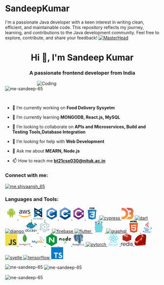 # SandeepKumar
I'm a passionate Java developer with a keen interest in writing clean, efficient, and maintainable code. This repository reflects my journey, learning, and contributions to the Java development community.  Feel free to explore, contribute, and share your feedback!
[![MasterHead](https://www.google.com/search?q=banner+coding+gif&sca_esv=5e149bf8f06c5a40&rlz=1C1CHBD_enIN987IN987&udm=2&biw=1280&bih=551&sxsrf=ADLYWIK_OyqmSepyNdYp0CByI9X1jnE8vA%3A1733508292188&ei=xDxTZ4iSC7GbseMPssChkAk&oq=banner+&gs_lp=EgNpbWciB2Jhbm5lciAqAggBMgoQABiABBhDGIoFMgoQABiABBhDGIoFMgoQABiABBhDGIoFMg0QABiABBixAxhDGIoFMgoQABiABBhDGIoFMgoQABiABBhDGIoFMg0QABiABBixAxhDGIoFMgoQABiABBhDGIoFMggQABiABBixAzIIEAAYgAQYsQNIyjlQAFigInACeACQAQCYAdwBoAHjCKoBBTAuNy4xuAEByAEA-AEBmAIKoAK6CagCCsICBxAjGCcY6gLCAgQQIxgnwgILEAAYgAQYsQMYgwHCAgUQABiABJgDHZIHBTIuNy4xoAfrLQ&sclient=img#vhid=-v1Tej0PT0LayM&vssid=mosaic)](https://github.com/me-Sandeep-65)
<h1 align="center">Hi 👋, I'm Sandeep Kumar</h1>
<h3 align="center">A passionate frontend developer from India</h3>
<img align="right" alt="Coding" width="400" src="https://www.google.com/search?sca_esv=5e149bf8f06c5a40&rlz=1C1CHBD_enIN987IN987&sxsrf=ADLYWIKFlZgycFGbbe07UeHVHJBCmAJ4hw:1733508287365&q=animated+coding+gif&udm=2&fbs=AEQNm0Aa4sjWe7Rqy32pFwRj0UkWd8nbOJfsBGGB5IQQO6L3J603JUkR9Y5suk8yuy50qOa0K08TrPholP8ECM8ELoq5GeRrUvU44UjKtPgUX-2DV1UQVKIioKq9YP8hjr2s4XGUs7BYUWgrA1zGzjnSuLz0Rv9SOxJBYa2HuYoyuz0gUJ8I_0DE-GtDv_SDOIZzgEUF8lIMmGKJCeFzaPcqEnsoKlWNMQ&sa=X&sqi=2&ved=2ahUKEwi337vN3ZOKAxWrZWwGHYu4KD8QtKgLegQIGRAB&biw=1280&bih=551&dpr=1.5#vhid=hmt8TbwGfq05jM&vssid=mosaic">
<p align="left"> <img src="https://komarev.com/ghpvc/?username=me-sandeep-65&label=Profile%20views&color=0e75b6&style=flat" alt="me-sandeep-65" /> </p>

<p align="left"> <a href="https://twitter.com/" target="blank"><img src="https://img.shields.io/twitter/follow/?logo=twitter&style=for-the-badge" alt="" /></a> </p>

- 🔭 I’m currently working on **Food Delivery Sysyetm**

- 🌱 I’m currently learning **MONGODB, React.js, MySQL**

- 👯 I’m looking to collaborate on **APIs and Microservices, Build and Testing Tools,Database Integration**

- 🤝 I’m looking for help with **Web Development**

- 💬 Ask me about **MEARN, Node.js**

- 📫 How to reach me **bt21cse030@nituk.ac.in**

<h3 align="left">Connect with me:</h3>
<p align="left">
<a href="https://instagram.com/me.shivaansh_65" target="blank"><img align="center" src="https://raw.githubusercontent.com/rahuldkjain/github-profile-readme-generator/master/src/images/icons/Social/instagram.svg" alt="me.shivaansh_65" height="30" width="40" /></a>
</p>

<h3 align="left">Languages and Tools:</h3>
<p align="left"> <a href="https://developer.android.com" target="_blank" rel="noreferrer"> <img src="https://raw.githubusercontent.com/devicons/devicon/master/icons/android/android-original-wordmark.svg" alt="android" width="40" height="40"/> </a> <a href="https://aws.amazon.com" target="_blank" rel="noreferrer"> <img src="https://raw.githubusercontent.com/devicons/devicon/master/icons/amazonwebservices/amazonwebservices-original-wordmark.svg" alt="aws" width="40" height="40"/> </a> <a href="https://backbonejs.org" target="_blank" rel="noreferrer"> <img src="https://raw.githubusercontent.com/devicons/devicon/master/icons/backbonejs/backbonejs-original-wordmark.svg" alt="backbonejs" width="40" height="40"/> </a> <a href="https://www.cprogramming.com/" target="_blank" rel="noreferrer"> <img src="https://raw.githubusercontent.com/devicons/devicon/master/icons/c/c-original.svg" alt="c" width="40" height="40"/> </a> <a href="https://www.w3schools.com/cpp/" target="_blank" rel="noreferrer"> <img src="https://raw.githubusercontent.com/devicons/devicon/master/icons/cplusplus/cplusplus-original.svg" alt="cplusplus" width="40" height="40"/> </a> <a href="https://www.w3schools.com/cs/" target="_blank" rel="noreferrer"> <img src="https://raw.githubusercontent.com/devicons/devicon/master/icons/csharp/csharp-original.svg" alt="csharp" width="40" height="40"/> </a> <a href="https://www.w3schools.com/css/" target="_blank" rel="noreferrer"> <img src="https://raw.githubusercontent.com/devicons/devicon/master/icons/css3/css3-original-wordmark.svg" alt="css3" width="40" height="40"/> </a> <a href="https://www.cypress.io" target="_blank" rel="noreferrer"> <img src="https://raw.githubusercontent.com/simple-icons/simple-icons/6e46ec1fc23b60c8fd0d2f2ff46db82e16dbd75f/icons/cypress.svg" alt="cypress" width="40" height="40"/> </a> <a href="https://d3js.org/" target="_blank" rel="noreferrer"> <img src="https://raw.githubusercontent.com/devicons/devicon/master/icons/d3js/d3js-original.svg" alt="d3js" width="40" height="40"/> </a> <a href="https://dart.dev" target="_blank" rel="noreferrer"> <img src="https://www.vectorlogo.zone/logos/dartlang/dartlang-icon.svg" alt="dart" width="40" height="40"/> </a> <a href="https://www.djangoproject.com/" target="_blank" rel="noreferrer"> <img src="https://cdn.worldvectorlogo.com/logos/django.svg" alt="django" width="40" height="40"/> </a> <a href="https://www.docker.com/" target="_blank" rel="noreferrer"> <img src="https://raw.githubusercontent.com/devicons/devicon/master/icons/docker/docker-original-wordmark.svg" alt="docker" width="40" height="40"/> </a> <a href="https://www.electronjs.org" target="_blank" rel="noreferrer"> <img src="https://raw.githubusercontent.com/devicons/devicon/master/icons/electron/electron-original.svg" alt="electron" width="40" height="40"/> </a> <a href="https://firebase.google.com/" target="_blank" rel="noreferrer"> <img src="https://www.vectorlogo.zone/logos/firebase/firebase-icon.svg" alt="firebase" width="40" height="40"/> </a> <a href="https://flutter.dev" target="_blank" rel="noreferrer"> <img src="https://www.vectorlogo.zone/logos/flutterio/flutterio-icon.svg" alt="flutter" width="40" height="40"/> </a> <a href="https://golang.org" target="_blank" rel="noreferrer"> <img src="https://raw.githubusercontent.com/devicons/devicon/master/icons/go/go-original.svg" alt="go" width="40" height="40"/> </a> <a href="https://graphql.org" target="_blank" rel="noreferrer"> <img src="https://www.vectorlogo.zone/logos/graphql/graphql-icon.svg" alt="graphql" width="40" height="40"/> </a> <a href="https://www.w3.org/html/" target="_blank" rel="noreferrer"> <img src="https://raw.githubusercontent.com/devicons/devicon/master/icons/html5/html5-original-wordmark.svg" alt="html5" width="40" height="40"/> </a> <a href="https://www.java.com" target="_blank" rel="noreferrer"> <img src="https://raw.githubusercontent.com/devicons/devicon/master/icons/java/java-original.svg" alt="java" width="40" height="40"/> </a> <a href="https://developer.mozilla.org/en-US/docs/Web/JavaScript" target="_blank" rel="noreferrer"> <img src="https://raw.githubusercontent.com/devicons/devicon/master/icons/javascript/javascript-original.svg" alt="javascript" width="40" height="40"/> </a> <a href="https://www.mongodb.com/" target="_blank" rel="noreferrer"> <img src="https://raw.githubusercontent.com/devicons/devicon/master/icons/mongodb/mongodb-original-wordmark.svg" alt="mongodb" width="40" height="40"/> </a> <a href="https://www.mysql.com/" target="_blank" rel="noreferrer"> <img src="https://raw.githubusercontent.com/devicons/devicon/master/icons/mysql/mysql-original-wordmark.svg" alt="mysql" width="40" height="40"/> </a> <a href="https://www.nginx.com" target="_blank" rel="noreferrer"> <img src="https://raw.githubusercontent.com/devicons/devicon/master/icons/nginx/nginx-original.svg" alt="nginx" width="40" height="40"/> </a> <a href="https://nodejs.org" target="_blank" rel="noreferrer"> <img src="https://raw.githubusercontent.com/devicons/devicon/master/icons/nodejs/nodejs-original-wordmark.svg" alt="nodejs" width="40" height="40"/> </a> <a href="https://www.postgresql.org" target="_blank" rel="noreferrer"> <img src="https://raw.githubusercontent.com/devicons/devicon/master/icons/postgresql/postgresql-original-wordmark.svg" alt="postgresql" width="40" height="40"/> </a> <a href="https://pytorch.org/" target="_blank" rel="noreferrer"> <img src="https://www.vectorlogo.zone/logos/pytorch/pytorch-icon.svg" alt="pytorch" width="40" height="40"/> </a> <a href="https://reactjs.org/" target="_blank" rel="noreferrer"> <img src="https://raw.githubusercontent.com/devicons/devicon/master/icons/react/react-original-wordmark.svg" alt="react" width="40" height="40"/> </a> <a href="https://redis.io" target="_blank" rel="noreferrer"> <img src="https://raw.githubusercontent.com/devicons/devicon/master/icons/redis/redis-original-wordmark.svg" alt="redis" width="40" height="40"/> </a> <a href="https://www.ruby-lang.org/en/" target="_blank" rel="noreferrer"> <img src="https://raw.githubusercontent.com/devicons/devicon/master/icons/ruby/ruby-original.svg" alt="ruby" width="40" height="40"/> </a> <a href="https://svelte.dev" target="_blank" rel="noreferrer"> <img src="https://upload.wikimedia.org/wikipedia/commons/1/1b/Svelte_Logo.svg" alt="svelte" width="40" height="40"/> </a> <a href="https://www.tensorflow.org" target="_blank" rel="noreferrer"> <img src="https://www.vectorlogo.zone/logos/tensorflow/tensorflow-icon.svg" alt="tensorflow" width="40" height="40"/> </a> <a href="https://www.typescriptlang.org/" target="_blank" rel="noreferrer"> <img src="https://raw.githubusercontent.com/devicons/devicon/master/icons/typescript/typescript-original.svg" alt="typescript" width="40" height="40"/> </a> </p>

<p><img align="left" src="https://github-readme-stats.vercel.app/api/top-langs?username=me-sandeep-65&show_icons=true&locale=en&layout=compact" alt="me-sandeep-65" /></p>

<p>&nbsp;<img align="center" src="https://github-readme-stats.vercel.app/api?username=me-sandeep-65&show_icons=true&locale=en" alt="me-sandeep-65" /></p>

<p><img align="center" src="https://github-readme-streak-stats.herokuapp.com/?user=me-sandeep-65&" alt="me-sandeep-65" /></p>
